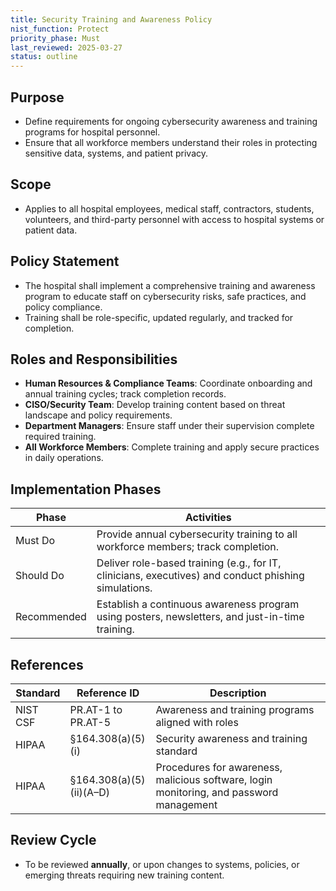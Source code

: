 ```yaml
---
title: Security Training and Awareness Policy
nist_function: Protect
priority_phase: Must
last_reviewed: 2025-03-27
status: outline
---
```


## Purpose
- Define requirements for ongoing cybersecurity awareness and training programs for hospital personnel.
- Ensure that all workforce members understand their roles in protecting sensitive data, systems, and patient privacy.

## Scope
- Applies to all hospital employees, medical staff, contractors, students, volunteers, and third-party personnel with access to hospital systems or patient data.

## Policy Statement
- The hospital shall implement a comprehensive training and awareness program to educate staff on cybersecurity risks, safe practices, and policy compliance.
- Training shall be role-specific, updated regularly, and tracked for completion.

## Roles and Responsibilities
- **Human Resources & Compliance Teams**: Coordinate onboarding and annual training cycles; track completion records.
- **CISO/Security Team**: Develop training content based on threat landscape and policy requirements.
- **Department Managers**: Ensure staff under their supervision complete required training.
- **All Workforce Members**: Complete training and apply secure practices in daily operations.

## Implementation Phases

| Phase        | Activities                                                                  |
|--------------|------------------------------------------------------------------------------|
| Must Do      | Provide annual cybersecurity training to all workforce members; track completion. |
| Should Do    | Deliver role-based training (e.g., for IT, clinicians, executives) and conduct phishing simulations. |
| Recommended  | Establish a continuous awareness program using posters, newsletters, and just-in-time training. |

## References

| Standard | Reference ID              | Description                                            |
|----------|---------------------------|--------------------------------------------------------|
| NIST CSF | PR.AT-1 to PR.AT-5         | Awareness and training programs aligned with roles     |
| HIPAA    | §164.308(a)(5)(i)          | Security awareness and training standard               |
| HIPAA    | §164.308(a)(5)(ii)(A–D)    | Procedures for awareness, malicious software, login monitoring, and password management |

## Review Cycle
- To be reviewed **annually**, or upon changes to systems, policies, or emerging threats requiring new training content.
